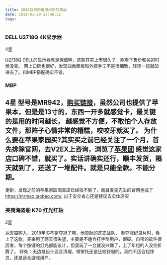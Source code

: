 ```yaml
---
title: 2018我买的值得纪念的商品
date: 2019-01-29 22:46:52
tags:
---
```



### DELL U2718Q 4K显示器
4星

[U2718Q](https://item.jd.com/4585499.html)  DELL的显示器就是保值啊，这款其实上市很久了，刚看下售价和买的时候没变。
网上口碑也很好，发现四角面板和外框手工不是很细致，轻轻一按就凹进去了。和MBP搭配确实不错，

### MBP
4星
型号是MR942，[购买链接](https://machome.taobao.com/)，虽然公司也提供了苹果本，但是是13寸的，东西一开多就感觉卡，最关键的是用的时间越长，
越感觉不方便，不敢怕个人存放文件，那阵子心情非常的糟糕，咬咬牙就买了。
为什么要在苹果家园买?其实买之前已经关注了一个月，首先排除官网，去V2EX上咨询，浏览了[苹果团](http://appletuan.com/) 
感觉这家店口碑不错，就买了。实话讲确实还行，顺丰发货，隔天就到了，还送了一堆配件。就是只能全款。不能分期。
------
更新，发现之前的苹果家园淘宝店已经找不到了，而且麦克先生的官网也成了 https://mrmac.taobao.com/, 出于安全省心还是建议去实体店买

<!--more-->



### 美商海盗船 K70 红光红轴
2星

从[天猫](https://detail.tmall.com/item.htm?id=547397391420&skuId=3328071688652)购入，2018年IG不是夺冠了嘛，他赞助的这支战队，
看夺冠纪录片时，看上了这款。买来用了两天很失望，主要是不适合打字型用户，很硬。自带的软件很厉害，每个按键的灯光都能设计，但我玩了一会就没兴趣了，上了年纪的人没空折腾了。
好处：无边框设计适合清理，带掌托还是比较舒服的，真的不适合程序员，还是适合游戏用户。

